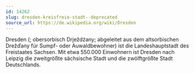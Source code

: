```yaml
---
id: 14262
slug: dresden-kreisfreie-stadt--deprecated
source_url: https://de.wikipedia.org/wiki/Dresden
---
```


Dresden (; obersorbisch Drježdźany; abgeleitet aus dem altsorbischen Drežďany für Sumpf- oder Auwaldbewohner) ist die Landeshauptstadt des Freistaates Sachsen. Mit etwa 550.000 Einwohnern ist Dresden nach Leipzig die zweitgrößte sächsische Stadt und die zwölftgrößte Stadt Deutschlands.
